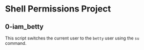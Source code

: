 # Shell Permissions Project

## 0-iam_betty
This script switches the current user to the `betty` user using the `su` command.
